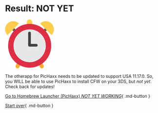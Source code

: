 # Result: NOT YET

![Image](/images/seventeen/later.png)

The otherapp for PicHaxx needs to be updated to support USA 11.17.0. So, you WILL be able to use PicHaxx to install CFW on your 3DS, but *not yet*. Check back for updates!


[Go to Homebrew Launcher (PicHaxx) *NOT YET WORKING*](https://wiki.hacks.guide/wiki/3DS:Alternate_Exploits/Homebrew_Launcher_(PicHaxx)){ .md-button } 

[Start over](/seventeen){ .md-button }
